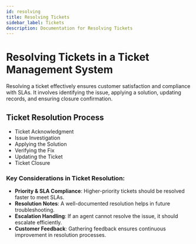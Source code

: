 ```yaml
---
id: resolving
title: Resolving Tickets
sidebar_label: Tickets
description: Documentation for Resolving Tickets
---
```


# Resolving Tickets in a Ticket Management System

Resolving a ticket effectively ensures customer satisfaction and compliance with SLAs. It involves identifying the issue, applying a solution, updating records, and ensuring closure confirmation.

## Ticket Resolution Process

- Ticket Acknowledgment
- Issue Investigation
- Applying the Solution
- Verifying the Fix
- Updating the Ticket
- Ticket Closure

### Key Considerations in Ticket Resolution:

- **Priority & SLA Compliance**: Higher-priority tickets should be resolved faster to meet SLAs.
- **Resolution Notes**: A well-documented resolution helps in future troubleshooting.
- **Escalation Handling**: If an agent cannot resolve the issue, it should escalate efficiently.
- **Customer Feedback**: Gathering feedback ensures continuous improvement in resolution processes.
